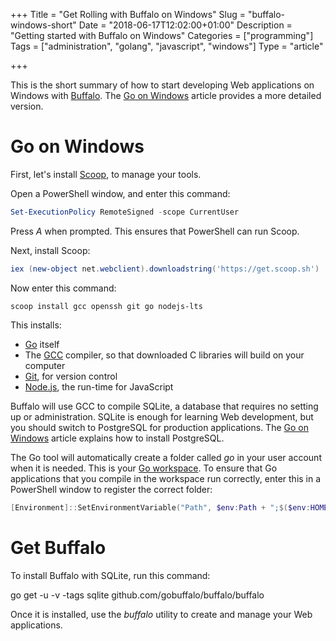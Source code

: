 +++
Title = "Get Rolling with Buffalo on Windows"
Slug = "buffalo-windows-short"
Date = "2018-06-17T12:02:00+01:00"
Description = "Getting started with Buffalo on Windows"
Categories = ["programming"]
Tags = ["administration", "golang", "javascript", "windows"]
Type = "article"

+++

This is the short summary of how to start developing Web applications on Windows
with [Buffalo](http://gobuffalo.io). The [Go on 
Windows](http://www.stuartellis.name/articles/windows-golang-setup) article
provides a more detailed version.

<!--more-->

# Go on Windows #

First, let's install [Scoop](http://scoop.sh/), to manage your tools.

Open a PowerShell window, and enter this command:

~~~powershell
Set-ExecutionPolicy RemoteSigned -scope CurrentUser
~~~

Press *A* when prompted. This ensures that PowerShell can run Scoop.

Next, install Scoop:

~~~powershell
iex (new-object net.webclient).downloadstring('https://get.scoop.sh')
~~~

Now enter this command:

    scoop install gcc openssh git go nodejs-lts

This installs:

* [Go](https://golang.org/) itself
* The [GCC](http://mingw-w64.org) compiler, so that downloaded C libraries will build on your computer
* [Git](https://git-scm.com/), for version control
* [Node.js](https://nodejs.org/), the run-time for JavaScript

Buffalo will use GCC to compile SQLite, a database that requires no setting up or administration. SQLite is enough for learning Web development, but you should switch to PostgreSQL for production applications. The [Go on 
Windows](http://www.stuartellis.name/articles/windows-golang-setup) article explains how to install PostgreSQL.

The Go tool will automatically create a folder called *go* in your user account
when it is needed. This is your [Go
workspace](https://golang.org/doc/code.html#Workspaces). To ensure that Go
applications that you compile in the workspace run correctly, enter this in a PowerShell window to register the correct folder:

~~~powershell
[Environment]::SetEnvironmentVariable("Path", $env:Path + ";$($env:HOMEDRIVE)$($env:HOMEPATH)\go\bin", [EnvironmentVariableTarget]::User)
~~~

# Get Buffalo #

To install Buffalo with SQLite, run this command:

   go get -u -v -tags sqlite github.com/gobuffalo/buffalo/buffalo 

Once it is installed, use the *buffalo* utility to create and manage your Web applications.
